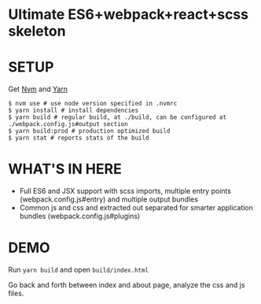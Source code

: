# Ultimate ES6+webpack+react+scss skeleton

# SETUP

Get [Nvm](https://github.com/creationix/nvm) and [Yarn](https://github.com/yarnpkg/yarn)

    $ nvm use # use node version specified in .nvmrc
    $ yarn install # install dependencies
    $ yarn build # regular build, at ./build, can be configured at ./webpack.config.js#output section
    $ yarn build:prod # production optimized build
    $ yarn stat # reports stats of the build

# WHAT'S IN HERE

- Full ES6 and JSX support with scss imports, multiple entry points (webpack.config.js#entry) and multiple output bundles
- Common js and css and extracted out separated for smarter application bundles (webpack.config.js#plugins)

# DEMO

Run `yarn build` and open `build/index.html`

Go back and forth between index and about page, analyze the css and js files.
